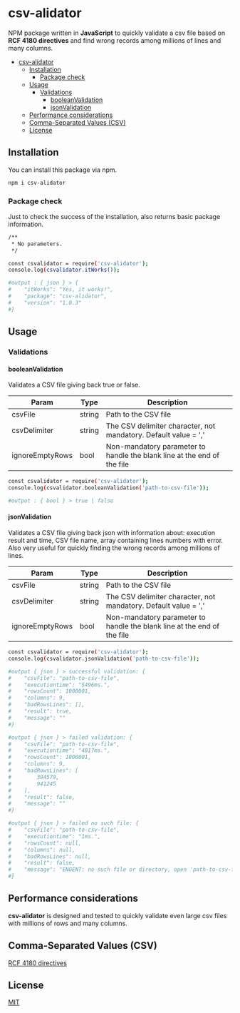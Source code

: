 # csv-alidator

NPM package written in **JavaScript** to quickly validate a csv file based on **RCF 4180 directives** and find wrong records among millions of lines and many columns.

- [csv-alidator](#csv-alidator)
  - [Installation](#installation)
    - [Package check](#package-check)
  - [Usage](#usage)
    - [Validations](#validations)
      - [booleanValidation](#booleanvalidation)
      - [jsonValidation](#jsonvalidation)
  - [Performance considerations](#performance-considerations)
  - [Comma-Separated Values (CSV)](#comma-separated-values-csv)
  - [License](#license)

## Installation

You can install this package via npm.

```bash
npm i csv-alidator
```

### Package check

Just to check the success of the installation, also returns basic package information.

```bash
/**
 * No parameters.
 */

const csvalidator = require('csv-alidator');
console.log(csvalidator.itWorks());

#output : { json } > {
#    "itWorks": "Yes, it works!",
#    "package": "csv-alidator",
#    "version": "1.0.3"
#}
```

## Usage

### Validations

#### booleanValidation

Validates a CSV file giving back true or false.

| Param | Type | Description |
| ----- | ---- | ----------- |
| csvFile | string | Path to the CSV file |
| csvDelimiter | string | The CSV delimiter character, not mandatory. Default value = ',' |
| ignoreEmptyRows | bool | Non-mandatory parameter to handle the blank line at the end of the file |

```bash
const csvalidator = require('csv-alidator');
console.log(csvalidator.booleanValidation('path-to-csv-file'));

#output : { bool } > true | false
```

#### jsonValidation

Validates a CSV file giving back json with information about:
execution result and time, CSV file name, array containing lines numbers with error.
Also very useful for quickly finding the wrong records among millions of lines.

| Param | Type | Description |
| ----- | ---- | ----------- |
| csvFile | string | Path to the CSV file |
| csvDelimiter | string | The CSV delimiter character, not mandatory. Default value = ',' |
| ignoreEmptyRows | bool | Non-mandatory parameter to handle the blank line at the end of the file |

```bash
const csvalidator = require('csv-alidator');
console.log(csvalidator.jsonValidation('path-to-csv-file'));

#output { json } > successful validation: {
#    "csvFile": "path-to-csv-file",
#    "executiontime": "5496ms.",
#    "rowsCount": 1000001,
#    "columns": 9,
#    "badRowsLines": [],
#    "result": true,
#    "message": ""
#}

#output { json } > failed validation: {
#    "csvFile": "path-to-csv-file",
#    "executiontime": "4817ms.",
#    "rowsCount": 1000001,
#    "columns": 9,
#    "badRowsLines": [
#        394579,
#        941245
#    ],
#    "result": false,
#    "message": ""
#}

#output { json } > failed no such file: {
#    "csvFile": "path-to-csv-file",
#    "executiontime": "1ms.",
#    "rowsCount": null,
#    "columns": null,
#    "badRowsLines": null,
#    "result": false,
#    "message": "ENOENT: no such file or directory, open 'path-to-csv-file'"
#}
```

## Performance considerations

**csv-alidator** is designed and tested to quickly validate even large csv files with millions of rows and many columns.

## Comma-Separated Values (CSV)

[RCF 4180 directives](https://www.rfc-editor.org/rfc/rfc4180.html)

## License

[MIT](https://opensource.org/license/mit/)
